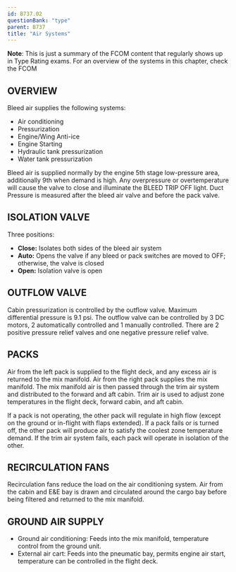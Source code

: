 ```yaml
---
id: B737.02
questionBank: "type"
parent: B737
title: "Air Systems"
---
```


**Note**: This is just a summary of the FCOM content that regularly shows up in
Type Rating exams. For an overview of the systems in this chapter, check the
FCOM

## OVERVIEW

Bleed air supplies the following systems:

- Air conditioning
- Pressurization
- Engine/Wing Anti-ice
- Engine Starting
- Hydraulic tank pressurization
- Water tank pressurization

Bleed air is supplied normally by the engine 5th stage low-pressure area,
additionally 9th when demand is high. Any overpressure or overtemperature will
cause the valve to close and illuminate the BLEED TRIP OFF light. Duct Pressure
is measured after the bleed air valve and before the pack valve.

## ISOLATION VALVE

Three positions:

- **Close:** Isolates both sides of the bleed air system
- **Auto:** Opens the valve if any bleed or pack switches are moved to OFF;
  otherwise, the valve is closed
- **Open:** Isolation valve is open

## OUTFLOW VALVE

Cabin pressurization is controlled by the outflow valve. Maximum differential
pressure is 9.1 psi. The outflow valve can be controlled by 3 DC motors, 2
automatically controlled and 1 manually controlled. There are 2 positive
pressure relief valves and one negative pressure relief valve.

## PACKS

Air from the left pack is supplied to the flight deck, and any excess air is
returned to the mix manifold. Air from the right pack supplies the mix manifold.
The mix manifold air is then passed through the trim air system and distributed
to the forward and aft cabin. Trim air is used to adjust zone temperatures in
the flight deck, forward cabin, and aft cabin.

If a pack is not operating, the other pack will regulate in high flow (except on
the ground or in-flight with flaps extended). If a pack fails or is turned off,
the other pack will produce air to satisfy the coolest zone temperature demand.
If the trim air system fails, each pack will operate in isolation of the other.

## RECIRCULATION FANS

Recirculation fans reduce the load on the air conditioning system. Air from the
cabin and E&E bay is drawn and circulated around the cargo bay before being
filtered and returned to the mix manifold.

## GROUND AIR SUPPLY

- Ground air conditioning: Feeds into the mix manifold, temperature control from
  the ground unit.
- External air cart: Feeds into the pneumatic bay, permits engine air start,
  temperature can be controlled in the flight deck.
